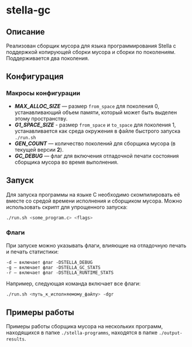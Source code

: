 # stella-gc

## Описание

Реализован сборщик мусора для языка программирования Stella с поддержкой копирующей сборки мусора и сборки по поколениям. Поддерживается два поколения.

## Конфигурация

### Макросы конфигурации

+ **_MAX_ALLOC_SIZE_** — размер `from_space` для поколения 0, устанавливающий объем памяти, который может быть выделен этому пространству.
+ **_G1_SPACE_SIZE_** - размер `from_space` и `to_space` для поколения 1, устанавливается как среда окружения в файле быстрого запуска `./run.sh`
+ **_GEN_COUNT_** — количество поколений для сборщика мусора (в текущей версии **2**).
+ **_GC_DEBUG_** — флаг для включения отладочной печати состояния сборщика мусора во время выполнения.

## Запуск

Для запуска программы на языке C необходимо скомпилировать её вместе со средой времени исполнения и сборщиком мусора. Можно использовать  скрипт для упрощенного запуска:

```bash
./run.sh <some_program.c> <flags>
```

### Флаги

При запуске можно указывать флаги, влияющие на отладочную печать и печать статистики:

    -d — включает флаг -DSTELLA_DEBUG
    -g — включает флаг -DSTELLA_GC_STATS
    -r — включает флаг -DSTELLA_RUNTIME_STATS

Например, следующая команда включает все флаги:

```bash
./run.sh <путь_к_исполняемому_файлу> -dgr
```

## Примеры работы

Примеры работы сборщика мусора на нескольких программ, находящихся в папке `./stella-programms`, находятся в папке `./output-results`.
